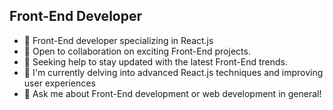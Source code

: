 ## Front-End Developer

- 🔭 Front-End developer specializing in React.js
- 👯 Open to collaboration on exciting Front-End projects.
- 🤝 Seeking help to stay updated with the latest Front-End trends.
- 🤔 I'm currently delving into advanced React.js techniques and improving user experiences
- 💬 Ask me about Front-End development or web development in general!

